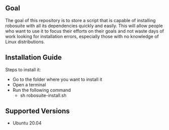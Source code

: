 ## Goal
The goal of this repository is to store a script that is capable of installing robosuite with all its dependencies quickly and easily. This will allow people who want to use it to focus their efforts on their goals and not waste days of work looking for installation errors, especially those with no knowledge of Linux distributions.

## Installation Guide
Steps to install it:
- Go to the folder where you want to install it
- Open a terminal
- Run the following command
  * sh robosuite-install.sh

## Supported Versions
- Ubuntu 20.04
